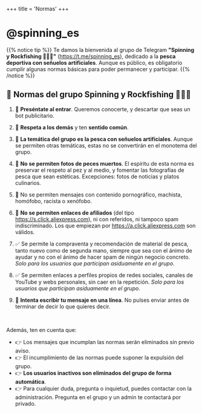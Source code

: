 +++
title = 'Normas'
+++

# @spinning_es

{{% notice tip %}}
Te damos la bienvenida al grupo de Telegram **"Spinning y Rockfishing 🎣🇪🇸"** (<https://t.me/spinning_es>), dedicado a la **pesca deportiva con señuelos artificiales**. Aunque es público, es obligatorio cumplir algunas normas básicas para poder permanecer y participar.
{{% /notice %}}

## 🚨 Normas del grupo Spinning y Rockfishing 🎣🇪🇸

1. 👋 **Preséntate al entrar**. Queremos conocerte, y descartar que seas un bot publicitario.

2. 🤝 **Respeta a los demás** y ten **sentido común**.

3. 🎣 **La temática del grupo es la pesca con señuelos artificiales**. Aunque se permiten otras temáticas, estas no se convertirán en el monotema del grupo.

4. 🚫 **No se permiten fotos de peces muertos**. El espíritu de esta norma es preservar el respeto al pez y al medio, y fomentar las fotografías de pesca que sean estéticas. Excepciones: fotos de noticias y platos culinarios.

5. 🚫 No se permiten mensajes con contenido pornográfico, machista, homófobo, racista o xenófobo.

6. 🚫 **No se permiten enlaces de afiliados** (del tipo https://s.click.aliexpress.com), ni con referidos, ni tampoco spam indiscriminado. Los que empiezan por https://a.click.aliexpress.com son válidos.

7. ✅ Se permite la compraventa y recomendación de material de pesca, tanto nuevo como de segunda mano, siempre que sea con el ánimo de ayudar y no con el ánimo de hacer spam de ningún negocio concreto. *Solo para los usuarios que participan asiduamente en el grupo*.

8. ✅ Se permiten enlaces a perfiles propios de redes sociales, canales de YouTube y webs personales, sin caer en la repetición. *Solo para los usuarios que participan asiduamente en el grupo*.

9. 🙏 **Intenta escribir tu mensaje en una línea**. No pulses enviar antes de terminar de decir lo que quieres decir.

<br />


Además, ten en cuenta que:

- 👉 Los mensajes que incumplan las normas serán eliminados sin previo aviso.
- 👉 El incumplimiento de las normas puede suponer la expulsión del grupo.
- 👉 **Los usuarios inactivos son eliminados del grupo de forma automática**.
- 👉 Para cualquier duda, pregunta o inquietud, puedes contactar con la administración. Pregunta en el grupo y un admin te contactará por privado.

